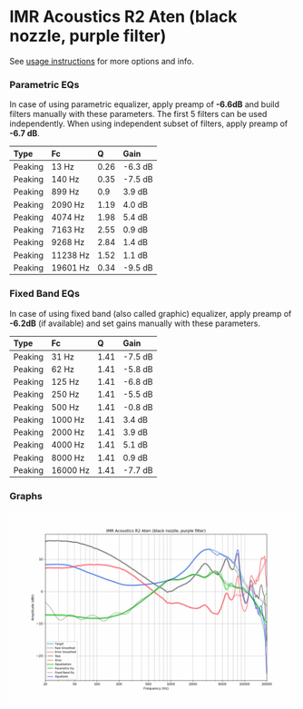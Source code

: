 # IMR Acoustics R2 Aten (black nozzle, purple filter)
See [usage instructions](https://github.com/jaakkopasanen/AutoEq#usage) for more options and info.

### Parametric EQs
In case of using parametric equalizer, apply preamp of **-6.6dB** and build filters manually
with these parameters. The first 5 filters can be used independently.
When using independent subset of filters, apply preamp of **-6.7 dB**.

| Type    | Fc       |    Q | Gain    |
|:--------|:---------|:-----|:--------|
| Peaking | 13 Hz    | 0.26 | -6.3 dB |
| Peaking | 140 Hz   | 0.35 | -7.5 dB |
| Peaking | 899 Hz   | 0.9  | 3.9 dB  |
| Peaking | 2090 Hz  | 1.19 | 4.0 dB  |
| Peaking | 4074 Hz  | 1.98 | 5.4 dB  |
| Peaking | 7163 Hz  | 2.55 | 0.9 dB  |
| Peaking | 9268 Hz  | 2.84 | 1.4 dB  |
| Peaking | 11238 Hz | 1.52 | 1.1 dB  |
| Peaking | 19601 Hz | 0.34 | -9.5 dB |

### Fixed Band EQs
In case of using fixed band (also called graphic) equalizer, apply preamp of **-6.2dB**
(if available) and set gains manually with these parameters.

| Type    | Fc       |    Q | Gain    |
|:--------|:---------|:-----|:--------|
| Peaking | 31 Hz    | 1.41 | -7.5 dB |
| Peaking | 62 Hz    | 1.41 | -5.8 dB |
| Peaking | 125 Hz   | 1.41 | -6.8 dB |
| Peaking | 250 Hz   | 1.41 | -5.5 dB |
| Peaking | 500 Hz   | 1.41 | -0.8 dB |
| Peaking | 1000 Hz  | 1.41 | 3.4 dB  |
| Peaking | 2000 Hz  | 1.41 | 3.9 dB  |
| Peaking | 4000 Hz  | 1.41 | 5.1 dB  |
| Peaking | 8000 Hz  | 1.41 | 0.9 dB  |
| Peaking | 16000 Hz | 1.41 | -7.7 dB |

### Graphs
![](./IMR%20Acoustics%20R2%20Aten%20(black%20nozzle,%20purple%20filter).png)